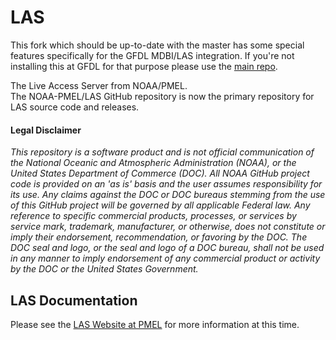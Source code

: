 # LAS

This fork which should be up-to-date with the master has some special features specifically for the GFDL MDBI/LAS integration.
If you're not installing this at GFDL for that purpose please use the [main repo](https://github.com/NOAA-PMEL/LAS).

The Live Access Server from NOAA/PMEL.  
The NOAA-PMEL/LAS GitHub repository is now the primary repository for LAS source code and releases.

#### Legal Disclaimer
*This repository is a software product and is not official communication 
of the National Oceanic and Atmospheric Administration (NOAA), or the 
United States Department of Commerce (DOC).  All NOAA GitHub project 
code is provided on an 'as is' basis and the user assumes responsibility 
for its use.  Any claims against the DOC or DOC bureaus stemming from 
the use of this GitHub project will be governed by all applicable Federal 
law.  Any reference to specific commercial products, processes, or services 
by service mark, trademark, manufacturer, or otherwise, does not constitute 
or imply their endorsement, recommendation, or favoring by the DOC. 
The DOC seal and logo, or the seal and logo of a DOC bureau, shall not 
be used in any manner to imply endorsement of any commercial product 
or activity by the DOC or the United States Government.*

## LAS Documentation
Please see the [LAS Website at PMEL](http://ferret.pmel.noaa.gov/LAS/home) for more information at this time.

